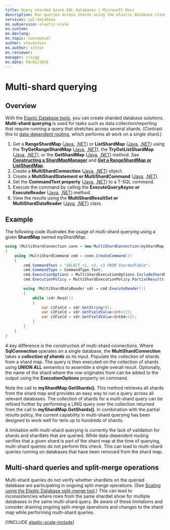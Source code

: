 ```yaml
---
title: Query sharded Azure SQL databases | Microsoft Docs
description: Run queries across shards using the elastic database client library.
services: sql-database
ms.subservice: elastic-scale
ms.custom: 
ms.devlang: 
ms.topic: conceptual
author: stevestein
ms.author: sstein
ms.reviewer:
manager: craigg
ms.date: 04/01/2018
---
```

# Multi-shard querying
## Overview
With the [Elastic Database tools](sql-database-elastic-scale-introduction.md), you can create sharded database solutions. **Multi-shard querying** is used for tasks such as data collection/reporting that require running a query that stretches across several shards. (Contrast this to [data-dependent routing](sql-database-elastic-scale-data-dependent-routing.md), which performs all work on a single shard.) 

1. Get a **RangeShardMap** ([Java](/java/api/com.microsoft.azure.elasticdb.shard.map._range_shard_map), [.NET](https://msdn.microsoft.com/library/azure/dn807318.aspx)) or **ListShardMap** ([Java](/java/api/com.microsoft.azure.elasticdb.shard.map._list_shard_map), [.NET](https://msdn.microsoft.com/library/azure/dn807370.aspx)) using the **TryGetRangeShardMap** ([Java](/java/api/com.microsoft.azure.elasticdb.shard.mapmanager._shard_map_manager.trygetrangeshardmap), [.NET](https://msdn.microsoft.com/library/azure/microsoft.azure.sqldatabase.elasticscale.shardmanagement.shardmapmanager.trygetrangeshardmap.aspx)), the **TryGetListShardMap** ([Java](/java/api/com.microsoft.azure.elasticdb.shard.mapmanager._shard_map_manager.trygetlistshardmap), [.NET](https://msdn.microsoft.com/library/azure/microsoft.azure.sqldatabase.elasticscale.shardmanagement.shardmapmanager.trygetlistshardmap.aspx)), or the **GetShardMap** ([Java](/java/api/com.microsoft.azure.elasticdb.shard.mapmanager._shard_map_manager.getshardmap), [.NET](https://msdn.microsoft.com/library/azure/microsoft.azure.sqldatabase.elasticscale.shardmanagement.shardmapmanager.getshardmap.aspx)) method. See **[Constructing a ShardMapManager](sql-database-elastic-scale-shard-map-management.md#constructing-a-shardmapmanager)** and **[Get a RangeShardMap or ListShardMap](sql-database-elastic-scale-shard-map-management.md#get-a-rangeshardmap-or-listshardmap)**.
2. Create a **MultiShardConnection** ([Java](/java/api/com.microsoft.azure.elasticdb.query.multishard._multi_shard_connection), [.NET](https://msdn.microsoft.com/library/azure/microsoft.azure.sqldatabase.elasticscale.query.multishardconnection.aspx)) object.
3. Create a **MultiShardStatement or MultiShardCommand** ([Java](/java/api/com.microsoft.azure.elasticdb.query.multishard._multi_shard_statement), [.NET](https://msdn.microsoft.com/library/azure/microsoft.azure.sqldatabase.elasticscale.query.multishardcommand.aspx)). 
4. Set the **CommandText property** ([Java](/java/api/com.microsoft.azure.elasticdb.query.multishard._multi_shard_statement), [.NET](https://msdn.microsoft.com/library/azure/microsoft.azure.sqldatabase.elasticscale.query.multishardcommand.commandtext.aspx#P:Microsoft.Azure.SqlDatabase.ElasticScale.Query.MultiShardCommand.CommandText)) to a T-SQL command.
5. Execute the command by calling the **ExecuteQueryAsync or ExecuteReader** ([Java](/java/api/com.microsoft.azure.elasticdb.query.multishard._multi_shard_statement.executeQueryAsync), [.NET](https://msdn.microsoft.com/library/azure/microsoft.azure.sqldatabase.elasticscale.query.multishardcommand.executereader.aspx)) method.
6. View the results using the **MultiShardResultSet or MultiShardDataReader** ([Java](/java/api/com.microsoft.azure.elasticdb.query.multishard._multi_shard_result_set), [.NET](https://msdn.microsoft.com/library/azure/microsoft.azure.sqldatabase.elasticscale.query.multisharddatareader.aspx)) class. 

## Example
The following code illustrates the usage of multi-shard querying using a given **ShardMap** named *myShardMap*. 

```csharp
using (MultiShardConnection conn = new MultiShardConnection(myShardMap.GetShards(), myShardConnectionString)) 
{ 
    using (MultiShardCommand cmd = conn.CreateCommand())
    { 
        cmd.CommandText = "SELECT c1, c2, c3 FROM ShardedTable"; 
        cmd.CommandType = CommandType.Text; 
        cmd.ExecutionOptions = MultiShardExecutionOptions.IncludeShardNameColumn; 
        cmd.ExecutionPolicy = MultiShardExecutionPolicy.PartialResults; 

        using (MultiShardDataReader sdr = cmd.ExecuteReader()) 
        { 
            while (sdr.Read())
            { 
                var c1Field = sdr.GetString(0); 
                var c2Field = sdr.GetFieldValue<int>(1); 
                var c3Field = sdr.GetFieldValue<Int64>(2);
            } 
        } 
    } 
} 
```

A key difference is the construction of multi-shard connections. Where **SqlConnection** operates on a single database, the **MultiShardConnection** takes a ***collection of shards*** as its input. Populate the collection of shards from a shard map. The query is then executed on the collection of shards using **UNION ALL** semantics to assemble a single overall result. Optionally, the name of the shard where the row originates from can be added to the output using the **ExecutionOptions** property on command. 

Note the call to **myShardMap.GetShards()**. This method retrieves all shards from the shard map and provides an easy way to run a query across all relevant databases. The collection of shards for a multi-shard query can be refined further by performing a LINQ query over the collection returned from the call to **myShardMap.GetShards()**. In combination with the partial results policy, the current capability in multi-shard querying has been designed to work well for tens up to hundreds of shards.

A limitation with multi-shard querying is currently the lack of validation for shards and shardlets that are queried. While data-dependent routing verifies that a given shard is part of the shard map at the time of querying, multi-shard queries do not perform this check. This can lead to multi-shard queries running on databases that have  been removed from the shard map.

## Multi-shard queries and split-merge operations
Multi-shard queries do not verify whether shardlets on the queried database are participating in ongoing split-merge operations. (See [Scaling using the Elastic Database split-merge tool](sql-database-elastic-scale-overview-split-and-merge.md).) This can lead to inconsistencies where rows from the same shardlet show for multiple databases in the same multi-shard query. Be aware of these limitations and consider draining ongoing split-merge operations and changes to the shard map while performing multi-shard queries.

[!INCLUDE [elastic-scale-include](../../includes/elastic-scale-include.md)]


